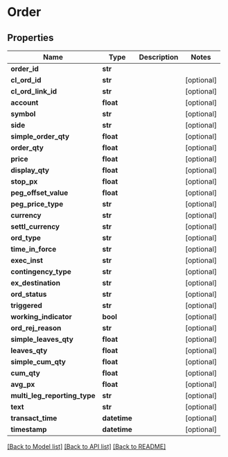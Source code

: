 # Order

## Properties
Name | Type | Description | Notes
------------ | ------------- | ------------- | -------------
**order_id** | **str** |  | 
**cl_ord_id** | **str** |  | [optional] 
**cl_ord_link_id** | **str** |  | [optional] 
**account** | **float** |  | [optional] 
**symbol** | **str** |  | [optional] 
**side** | **str** |  | [optional] 
**simple_order_qty** | **float** |  | [optional] 
**order_qty** | **float** |  | [optional] 
**price** | **float** |  | [optional] 
**display_qty** | **float** |  | [optional] 
**stop_px** | **float** |  | [optional] 
**peg_offset_value** | **float** |  | [optional] 
**peg_price_type** | **str** |  | [optional] 
**currency** | **str** |  | [optional] 
**settl_currency** | **str** |  | [optional] 
**ord_type** | **str** |  | [optional] 
**time_in_force** | **str** |  | [optional] 
**exec_inst** | **str** |  | [optional] 
**contingency_type** | **str** |  | [optional] 
**ex_destination** | **str** |  | [optional] 
**ord_status** | **str** |  | [optional] 
**triggered** | **str** |  | [optional] 
**working_indicator** | **bool** |  | [optional] 
**ord_rej_reason** | **str** |  | [optional] 
**simple_leaves_qty** | **float** |  | [optional] 
**leaves_qty** | **float** |  | [optional] 
**simple_cum_qty** | **float** |  | [optional] 
**cum_qty** | **float** |  | [optional] 
**avg_px** | **float** |  | [optional] 
**multi_leg_reporting_type** | **str** |  | [optional] 
**text** | **str** |  | [optional] 
**transact_time** | **datetime** |  | [optional] 
**timestamp** | **datetime** |  | [optional] 

[[Back to Model list]](../README.md#documentation-for-models) [[Back to API list]](../README.md#documentation-for-api-endpoints) [[Back to README]](../README.md)


